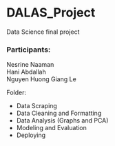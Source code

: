 # DALAS_Project
Data Science final project

### Participants:

Nesrine Naaman <br />
Hani Abdallah <br />
Nguyen Huong Giang Le

Folder:
- Data Scraping
- Data Cleaning and Formatting
- Data Analysis (Graphs and PCA)
- Modeling and Evaluation
- Deploying
